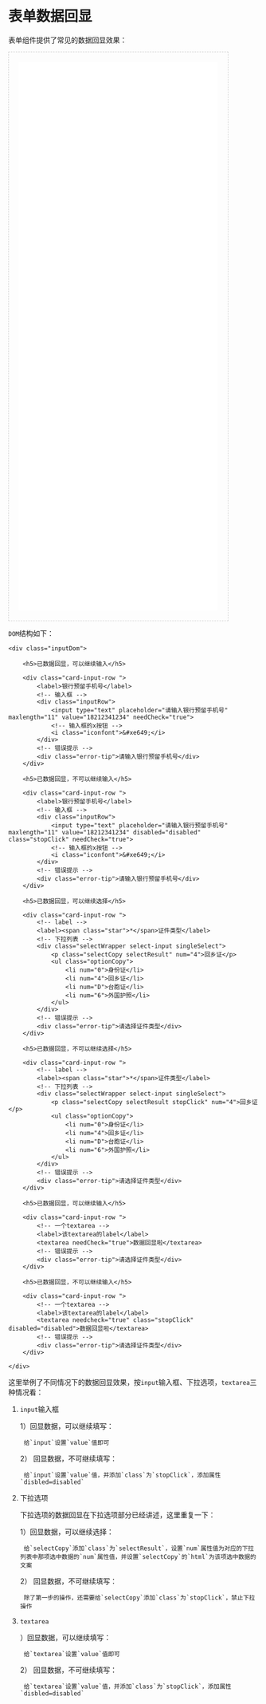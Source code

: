 # 表单数据回显

表单组件提供了常见的数据回显效果：

<iframe src="./demo/form/formData.html" width="400px" height="1100px" frameborder="0" scrolling="no" style="border: 1px dashed #ccc;padding: 20px;"> </iframe> 


`DOM`结构如下：

```
<div class="inputDom">

	<h5>已数据回显，可以继续输入</h5>

	<div class="card-input-row ">
		<label>银行预留手机号</label>
		<!-- 输入框 -->
		<div class="inputRow">
			<input type="text" placeholder="请输入银行预留手机号" maxlength="11" value="18212341234" needCheck="true">
			<!-- 输入框的x按钮 --> 
			<i class="iconfont">&#xe649;</i>
		</div>
		<!-- 错误提示 --> 
		<div class="error-tip">请输入银行预留手机号</div>
	</div>

	<h5>已数据回显，不可以继续输入</h5>

	<div class="card-input-row ">
		<label>银行预留手机号</label>
		<!-- 输入框 -->
		<div class="inputRow">
			<input type="text" placeholder="请输入银行预留手机号" maxlength="11" value="18212341234" disabled="disabled" class="stopClick" needCheck="true">
			<!-- 输入框的x按钮 --> 
			<i class="iconfont">&#xe649;</i>
		</div>
		<!-- 错误提示 -->
		<div class="error-tip">请输入银行预留手机号</div>
	</div>

	<h5>已数据回显，可以继续选择</h5>

	<div class="card-input-row ">
		<!-- label -->
		<label><span class="star">*</span>证件类型</label>
		<!-- 下拉列表 -->
		<div class="selectWrapper select-input singleSelect">
		    <p class="selectCopy selectResult" num="4">回乡证</p>
			<ul class="optionCopy">
				<li num="0">身份证</li>
				<li num="4">回乡证</li>
				<li num="D">台胞证</li>
				<li num="6">外国护照</li>
			</ul>
		</div>
		<!-- 错误提示 -->
		<div class="error-tip">请选择证件类型</div>
	</div>

	<h5>已数据回显，不可以继续选择</h5>

	<div class="card-input-row ">
		<!-- label -->
		<label><span class="star">*</span>证件类型</label>
		<!-- 下拉列表 -->
		<div class="selectWrapper select-input singleSelect">
		    <p class="selectCopy selectResult stopClick" num="4">回乡证</p>
			<ul class="optionCopy">
				<li num="0">身份证</li>
				<li num="4">回乡证</li>
				<li num="D">台胞证</li>
				<li num="6">外国护照</li> 
			</ul>
		</div>
		<!-- 错误提示 -->
		<div class="error-tip">请选择证件类型</div>
	</div>

	<h5>已数据回显，可以继续输入</h5>

	<div class="card-input-row ">
		<!-- 一个textarea -->
		<label>该textarea的label</label>
		<textarea needCheck="true">数据回显啦</textarea>
		<!-- 错误提示 -->
		<div class="error-tip">请选择证件类型</div>
	</div>

	<h5>已数据回显，不可以继续输入</h5>

	<div class="card-input-row ">
		<!-- 一个textarea -->
		<label>该textarea的label</label>
		<textarea needcheck="true" class="stopClick" disabled="disabled">数据回显啦</textarea>
		<!-- 错误提示 -->
		<div class="error-tip">请选择证件类型</div>
	</div>

</div>
```

这里举例了不同情况下的数据回显效果，按`input`输入框、下拉选项，`textarea`三种情况看：

1. `input`输入框

	1）回显数据，可以继续填写：

		给`input`设置`value`值即可

	2） 回显数据，不可继续填写：

		给`input`设置`value`值，并添加`class`为`stopClick`，添加属性`disbled=disabled`

2. 下拉选项
	
	下拉选项的数据回显在下拉选项部分已经讲述，这里重复一下：
 
	1）回显数据，可以继续选择：

		给`selectCopy`添加`class`为`selectResult`，设置`num`属性值为对应的下拉列表中那项选中数据的`num`属性值，并设置`selectCopy`的`html`为该项选中数据的文案

	2） 回显数据，不可继续填写：

		除了第一步的操作，还需要给`selectCopy`添加`class`为`stopClick`，禁止下拉操作

3. `textarea`

	）回显数据，可以继续填写：

		给`textarea`设置`value`值即可 

	2） 回显数据，不可继续填写：

		给`textarea`设置`value`值，并添加`class`为`stopClick`，添加属性`disbled=disabled`
